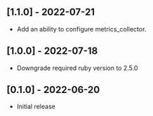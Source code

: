 ## [1.1.0] - 2022-07-21

- Add an ability to configure metrics_collector.

## [1.0.0] - 2022-07-18

- Downgrade required ruby version to 2.5.0

## [0.1.0] - 2022-06-20

- Initial release

